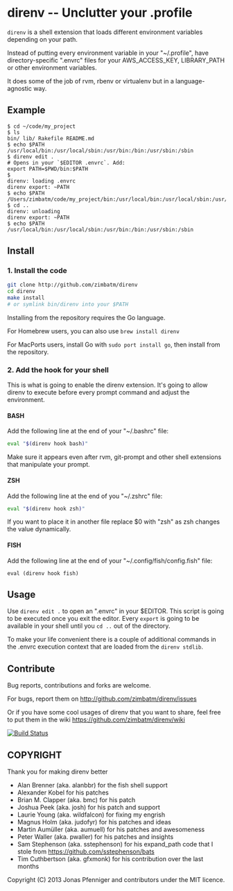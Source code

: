 direnv -- Unclutter your .profile
=================================

`direnv` is a shell extension that loads different environment variables
depending on your path.

Instead of putting every environment variable in your "~/.profile", have
directory-specific ".envrc" files for your AWS_ACCESS_KEY, LIBRARY_PATH or
other environment variables.

It does some of the job of rvm, rbenv or virtualenv but in a
language-agnostic way.

## Example

```
$ cd ~/code/my_project
$ ls
bin/ lib/ Rakefile README.md
$ echo $PATH
/usr/local/bin:/usr/local/sbin:/usr/bin:/bin:/usr/sbin:/sbin
$ direnv edit .
# Opens in your `$EDITOR .envrc`. Add:
export PATH=$PWD/bin:$PATH
$
direnv: loading .envrc
direnv export: ~PATH
$ echo $PATH
/Users/zimbatm/code/my_project/bin:/usr/local/bin:/usr/local/sbin:/usr/bin:/bin:/usr/sbin:/sbin
$ cd ..
direnv: unloading
direnv export: ~PATH
$ echo $PATH
/usr/local/bin:/usr/local/sbin:/usr/bin:/bin:/usr/sbin:/sbin
```

## Install

### 1. Install the code

```bash
git clone http://github.com/zimbatm/direnv
cd direnv
make install
# or symlink bin/direnv into your $PATH
```

Installing from the repository requires the Go language.

For Homebrew users, you can also use `brew install direnv`

For MacPorts users, install Go with `sudo port install go`, then install from the repository.

### 2. Add the hook for your shell

This is what is going to enable the direnv extension. It's going to allow
direnv to execute before every prompt command and adjust the environment.

#### BASH

Add the following line at the end of your "~/.bashrc" file:

```bash
eval "$(direnv hook bash)"
```

Make sure it appears even after rvm, git-prompt and other shell extensions
that manipulate your prompt.

#### ZSH

Add the following line at the end of you "~/.zshrc" file:

```bash
eval "$(direnv hook zsh)"
```

If you want to place it in another file replace $0 with "zsh" as zsh changes
the value dynamically.

#### FISH

Add the following line at the end of your "~/.config/fish/config.fish" file:

```
eval (direnv hook fish)
```

## Usage

Use `direnv edit .` to open an ".envrc" in your $EDITOR. This script is going
to be executed once you exit the editor. Every `export` is going to be
available in your shell until you `cd ..` out of the directory.

To make your life convenient there is a couple of additional commands in the
.envrc execution context that are loaded from the `direnv stdlib`.

## Contribute

Bug reports, contributions and forks are welcome.

For bugs, report them on <http://github.com/zimbatm/direnv/issues>

Or if you have some cool usages of direnv that you want to share, feel free
to put them in the wiki <https://github.com/zimbatm/direnv/wiki>

[![Build Status](https://api.travis-ci.org/zimbatm/direnv.png?branch=master)](http://travis-ci.org/zimbatm/direnv)

## COPYRIGHT

Thank you for making direnv better

* Alan Brenner (aka. alanbbr) for the fish shell support
* Alexander Kobel for his patches
* Brian M. Clapper (aka. bmc) for his patch
* Joshua Peek (aka. josh) for his patch and support
* Laurie Young (aka. wildfalcon) for fixing my engrish
* Magnus Holm (aka. judofyr) for his patches and ideas
* Martin Aumüller (aka. aumuell) for his patches and awesomeness
* Peter Waller (aka. pwaller) for his patches and insights
* Sam Stephenson (aka. sstephenson) for his expand_path code that I stole from https://github.com/sstephenson/bats
* Tim Cuthbertson (aka. gfxmonk) for his contribution over the last months

Copyright (C) 2013 Jonas Pfenniger and contributors under the MIT licence.
